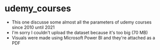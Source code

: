 # udemy_courses
- This one discusse some almost all the parameters of udemy courses since 2010 until 2021
- I'm sorry I couldn't upload the dataset because it's too big (70 MB)
- Visuals were made using Microsoft Power BI and they're attached as a PDF
